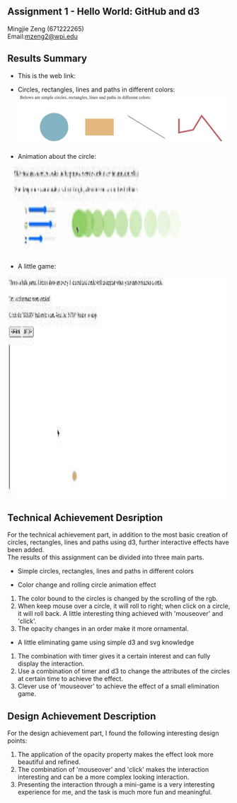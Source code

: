 Assignment 1 - Hello World: GitHub and d3  
---

Mingjie Zeng (671222265)   
Email:mzeng2@wpi.edu


Results Summary
---
- This is the web link: 
- Circles, rectangles, lines and paths in different colors:
![image](https://github.com/JasmineZZZ9/a1-ghd3/blob/master/gif/simple.jpg)

- Animation about the circle:
<div align=center><img src="https://github.com/JasmineZZZ9/a1-ghd3/blob/master/gif/rolling%20circles.gif" width="1000" height="200" /></div>

- A little game:
<div align=center><img src="https://github.com/JasmineZZZ9/a1-ghd3/blob/master/gif/game.gif" width="1000" height="500" /></div>

Technical Achievement Desription
---

For the technical achievement part, in addition to the most basic creation of circles, rectangles, lines and paths using d3, further interactive effects have been added.  
The results of this assignment can be divided into three main parts.  
- Simple circles, rectangles, lines and paths in different colors

- Color change and rolling circle animation effect
1. The color bound to the circles is changed by the scrolling of the rgb.
2. When keep mouse over a circle, it will roll to right; when click on a circle, it will roll back. A little interesting thing achieved with 'mouseover' and 'click'. 
3. The opacity changes in an order make it more ornamental.

- A little eliminating game using simple d3 and svg knowledge
1. The combination with timer gives it a certain interest and can fully display the interaction.
2. Use a combination of timer and d3 to change the attributes of the circles at certain time to achieve the effect.
3. Clever use of ‘mouseover’ to achieve the effect of a small elimination game.


Design Achievement Description
---

For the design achievement part, I found the following interesting design points:
1. The application of the opacity property makes the effect look more beautiful and refined.
2. The combination of 'mouseover' and 'click' makes the interaction interesting and can be a more complex looking interaction.
3. Presenting the interaction through a mini-game is a very interesting experience for me, and the task is much more fun and meaningful.

